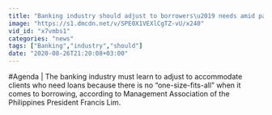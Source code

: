 ```yaml
---
title: "Banking industry should adjust to borrowers\u2019 needs amid pandemic \u2014MAP"
image: "https://s1.dmcdn.net/v/SPE0X1VEXlCgTZ-vU/x240"
vid_id: "x7vmbs1"
categories: "news"
tags: ["Banking","industry","should"]
date: "2020-08-26T21:20:08+03:00"
---
```

#Agenda | The banking industry must learn to adjust to accommodate clients who need loans because there is no “one-size-fits-all” when it comes to borrowing, according to Management Association of the Philippines President Francis Lim.
